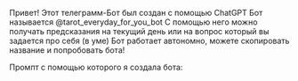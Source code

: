 Привет! Этот телеграмм-Бот был создан с помощью ChatGPT
Бот называется @tarot_everyday_for_you_bot
С помощью него можно получать предсказания на текущий день или на вопрос который вы задается про себя (в уме)
Бот работает автономно, можете скопировать название и попробовать бота!

Промпт с помощью которого я создала бота:


